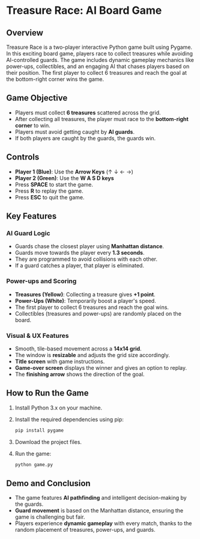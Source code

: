# Treasure Race: AI Board Game

## Overview

Treasure Race is a two-player interactive Python game built using Pygame. In this exciting board game, players race to collect treasures while avoiding AI-controlled guards. The game includes dynamic gameplay mechanics like power-ups, collectibles, and an engaging AI that chases players based on their position. The first player to collect 6 treasures and reach the goal at the bottom-right corner wins the game.

## Game Objective

* Players must collect **6 treasures** scattered across the grid.
* After collecting all treasures, the player must race to the **bottom-right corner** to win.
* Players must avoid getting caught by **AI guards**.
* If both players are caught by the guards, the guards win.

## Controls

* **Player 1 (Blue)**: Use the **Arrow Keys** (↑ ↓ ← →)
* **Player 2 (Green)**: Use the **W A S D keys**
* Press **SPACE** to start the game.
* Press **R** to replay the game.
* Press **ESC** to quit the game.

## Key Features

### AI Guard Logic

* Guards chase the closest player using **Manhattan distance**.
* Guards move towards the player every **1.3 seconds**.
* They are programmed to avoid collisions with each other.
* If a guard catches a player, that player is eliminated.

### Power-ups and Scoring

* **Treasures (Yellow)**: Collecting a treasure gives **+1 point**.
* **Power-Ups (White)**: Temporarily boost a player's speed.
* The first player to collect 6 treasures and reach the goal wins.
* Collectibles (treasures and power-ups) are randomly placed on the board.

### Visual & UX Features

* Smooth, tile-based movement across a **14x14 grid**.
* The window is **resizable** and adjusts the grid size accordingly.
* **Title screen** with game instructions.
* **Game-over screen** displays the winner and gives an option to replay.
* The **finishing arrow** shows the direction of the goal.

## How to Run the Game

1. Install Python 3.x on your machine.
2. Install the required dependencies using pip:

   ```bash
   pip install pygame
   ```
3. Download the project files.
4. Run the game:

   ```bash
   python game.py
   ```

## Demo and Conclusion

* The game features **AI pathfinding** and intelligent decision-making by the guards.
* **Guard movement** is based on the Manhattan distance, ensuring the game is challenging but fair.
* Players experience **dynamic gameplay** with every match, thanks to the random placement of treasures, power-ups, and guards.
